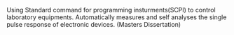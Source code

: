 Using Standard command for programming insturments(SCPI) to control laboratory equipments.
Automatically measures and self analyses the single pulse response of electronic devices.
(Masters Dissertation)
